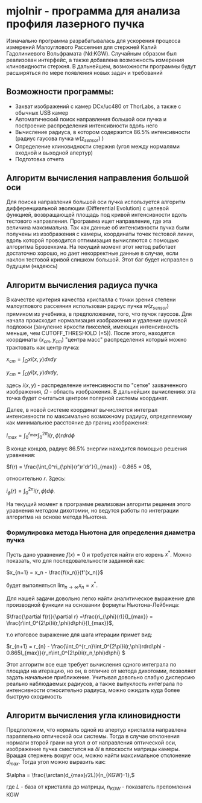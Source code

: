 # mjolnir - программа для анализа профиля лазерного пучка

Изначально программа разрабатывалась для ускорения процесса измерений Малоуглового Рассеяния для стержней Калий Гадолиниевого Вольфрамата (Nd:KGW). Случайным образом 
был реализован интерфейс, а также добавлена возможность измерения клиновидности стержня. В дальнейшем, возможности программы будут расширяться по мере появления новых задач и требований

## Возможности программы:
- Захват изображений с камер DCx/uc480 от ThorLabs, а также с обычных USB камер
- Автоматический поиск направления большой оси пучка и построение распределения интенсивности вдоль него
- Вычисление радиуса, в котором содержится 86.5% интенсивности (радиус гаусова пучка $w(z_{sensor})$ )
- Определение клиновидности стержня (угол между нормалями входной и выходной апертур)
- Подготовка отчета

## Алгоритм вычисления направления большой оси
Для поиска направления большой оси пучка используется алгоритм дифференциальной эволюции (Differential Evolution) c целевой функцией, возвращающей площадь под кривой интенсивности вдоль 
тестового направления. Программа ищет направление, где эта величина максимальна. Так как данные об интенсивности пучка были получены из изображения с камеры, координаты точек тестовой линии, вдоль которой проводится оптимизация вычисляются с помощью
алгоритма Брэзенхэма. На текущий момент этот метод работает достаточно хорошо, но дает некорректные данные в случае, если наклон тестовой кривой слишком большой. Этот баг будет исправлен
в будущем (надеюсь)

## Алгоритм вычисления радиуса пучка
В качестве критерия качества кристалла с точки зрения степени малоуглового рассеяния использован радиус пучка $w(z_{sensor})$ прямиком из учебника, в предположении, того, что пучок гауссов.
Для начала происходит нормализация изображения и удаление шумовой подложки (зануление яркости пикселей, имеющих интенсивность меньше, чем CUTOFF_THRESHOLD (=5)). 
После этого, находятся координаты $(x_{cm},y_{cm})$ "центра масс" распределения который можно трактовать как центр пучка:

$x_{cm} = \int_\Omega xi(x,y)dxdy$

$y_{cm} = \int_\Omega yi(x,y)dxdy,$

здесь $i(x,y)$ - распределение интенсивности по "сетке" захваченного изображения, $\Omega$ - область изображения. В дальнейших вычислениях эта точка будет считаться центром полярной системы координат.

Далее, в новой системе координат вычисляется интеграл интенсивности по максимально возможному 
радиусу, определяемому как минимальное расстояние до границ изображения:

$I_{max} = \int_0^{r_{max}}\int_0^{2\pi}i(r,\phi)rdrd\phi$ 

В конце концов, радиус 86.5% энергии находится  помощью решения уравнения:

$f(r) = \frac{\int_0^ri_{\phi}(r')r'dr'}{I_{max}} - 0.865 = 0$,

относительно $r$. Здесь:

$i_{\phi}(r) = \int_0^{2\pi}i(r,\phi)d\phi$.

На текущий момент в программе реализован алгоритм решения этого уравнения методом дихотомии, но ведутся работы по интеграции алгоритма на основе метода Ньютона.

### Формулировка метода Ньютона для определения диаметра пучка
Пусть дано уравнение $f(x) = 0$ и требуется найти его корень $x^*$. Можно показать, что для последовательности заданной как:

$x_{n+1} = x_n - \frac{f(x_n)}{f'(x_n)}$

будет выполняться $\lim_{n \to \infty}x_n=x^*$. 

Для нашей задачи довольно легко найти аналитическое выражение для производной функции на основании формулы Ньютона-Лейбница:

$\frac{\partial f(r)}{\partial r} =\frac{ri_{\phi}(r)}{I_{max}}  = \frac{r\int_0^{2\pi}i(r,\phi)d\phi}{I_{max}}$, 

т.о итоговое выражение для шага итерации примет вид:

$r_{n+1} = r_{n} - \frac{\int_0^{r_n}\int_0^{2\pi}i(r,\phi)rdrd\phi - 0.865I_{max}}{r_n\int_0^{2\pi}i(r_n,\phi)d\phi} $

Этот алгоритм все еще требует вычисления одного интеграла по площади на итерацию, но он, в отличие от метода дихотомии, позволяет задать начальное приближение. Учитывая довольно слабую дисперсию реально наблюдаемых радиусов, а также выпуклость интеграла по интенсивности относительно радиуса, можно ожидать куда более быструю сходимость
## Алгоритм вычисления угла клиновидности
Предположим, что нормаль одной из апертур кристалла направлена параллельно оптической оси системы. Тогда в случае отклонения нормали второй грани на угол $\alpha$ от направления 
оптической оси, изображение пучка сместится на $\delta l$ в плоскости матрицы камеры. Вращая стержень вокруг оси, можно найти максимальное отклонение $d_{max}$. Тогда угол можно выразить как:

$\alpha = \frac{\arctan(d_{max}/2L)}{n_{KGW}-1},$

где $L$ - база от кристалла до матрицы, $n_{KGW}$ - показатель преломления KGW
